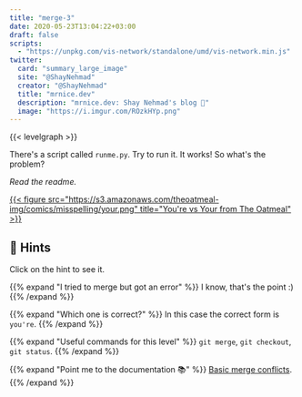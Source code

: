 ```yaml
---
title: "merge-3"
date: 2020-05-23T13:04:22+03:00
draft: false
scripts: 
  - "https://unpkg.com/vis-network/standalone/umd/vis-network.min.js"
twitter:
  card: "summary_large_image"
  site: "@ShayNehmad"
  creator: "@ShayNehmad"
  title: "mrnice.dev"
  description: "mrnice.dev: Shay Nehmad's blog 🧔"
  image: "https://i.imgur.com/ROzkHYp.png"
---
```


{{< levelgraph >}}

There's a script called `runme.py`. Try to run it. It works! So what's the problem?

*Read the readme.*

[{{< figure src="https://s3.amazonaws.com/theoatmeal-img/comics/misspelling/your.png" title="You're vs Your from The Oatmeal" >}}](https://theoatmeal.com/comics/misspelling)

## 🧩 Hints

Click on the hint to see it.

{{% expand "I tried to merge but got an error" %}}
I know, that's the point :)
{{% /expand %}}

{{% expand "Which one is correct?" %}}
In this case the correct form is `you're`.
{{% /expand %}}

{{% expand "Useful commands for this level" %}}
`git merge`, `git checkout`, `git status`.
{{% /expand %}}

{{% expand "Point me to the documentation 📚" %}}
[Basic merge conflicts](https://git-scm.com/book/en/v2/Git-Branching-Basic-Branching-and-Merging#_basic_merge_conflicts).
{{% /expand %}}
